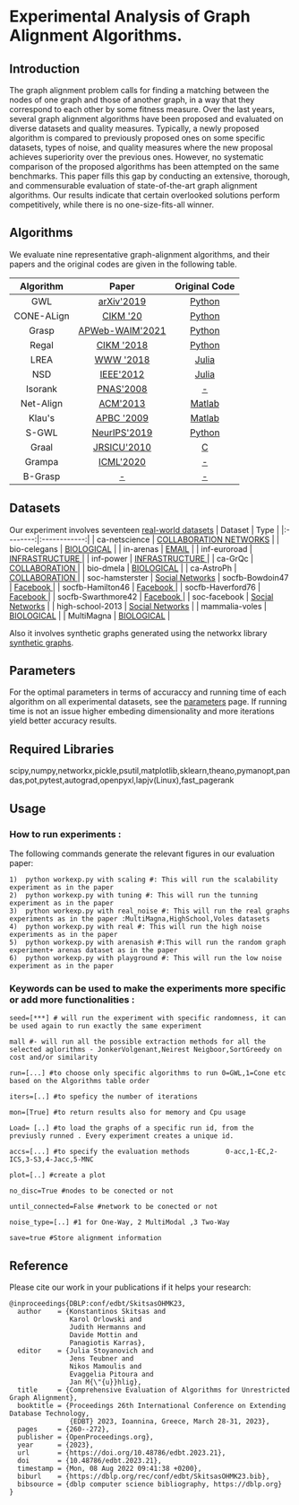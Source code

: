 # **Experimental Analysis of Graph Alignment Algorithms.**

## **Introduction**
The graph alignment problem calls for finding a matching between the nodes of one graph and those of another graph, in a way that they correspond to each other by some fitness measure. Over the last years, several graph alignment algorithms have been proposed and evaluated on diverse datasets and quality measures. Typically, a newly proposed algorithm is compared to previously proposed ones on some specific datasets, types of noise, and quality measures where the new proposal achieves superiority over the previous ones. However, no systematic comparison of the proposed algorithms has been attempted on the same benchmarks. This paper fills this gap by conducting an extensive, thorough, and commensurable evaluation of state-of-the-art graph alignment algorithms. Our results indicate that certain overlooked solutions perform competitively, while there is no one-size-fits-all winner.

## Algorithms

We evaluate nine representative graph-alignment algorithms, and their papers and the original codes are given in the following table.

|   Algorithm   |     Paper     |   Original Code   |
|:--------:|:------------:|:--------:|
|  GWL  |  [arXiv'2019](https://arxiv.org/abs/1901.06003)  |  [Python](https://github.com/HongtengXu/gwl)  |
|  CΟΝΕ-ALign   |  [CIKM '20](https://dl.acm.org/doi/10.1145/3340531.3412136)  | [Python](https://github.com/GemsLab/CONE-Align) |
|  Grasp        |    [APWeb-WAIM'2021](https://link.springer.com/chapter/10.1007/978-3-030-85896-4_4)    | [Python](https://github.com/juhuhu/GrASp)      |
|  Regal     |    [CIKM '2018](https://dl.acm.org/doi/10.1145/3269206.3271788)    | [Python](https://github.com/GemsLab/REGAL) |
|  LREA        |    [WWW '2018](https://dl.acm.org/doi/10.1145/3178876.3186128)    |      [Julia](https://github.com/nassarhuda/lowrank_spectral)      |
|  NSD       |    [IEEE'2012](https://ieeexplore.ieee.org/document/5975146)    | [Julia](https://github.com/nassarhuda/NetworkAlignment.jl/blob/master/src/NSD.jl) |
|  Isorank     |    [PNAS'2008](https://www.pnas.org/content/105/35/12763)    |         [-](http://cb.csail.mit.edu/cb/mna/)       |
|  Net-Align        |    [ACM'2013](https://dl.acm.org/doi/10.1145/2435209.2435212)    |[Matlab](https://www.cs.purdue.edu/homes/dgleich/codes/netalign/)      |
|  Klau's        | [APBC '2009](https://bmcbioinformatics.biomedcentral.com/articles/10.1186/1471-2105-10-S1-S59) | [Matlab](https://www.cs.purdue.edu/homes/dgleich/codes/netalign/) |
|  S-GWL        | [NeurIPS'2019](https://proceedings.neurips.cc/paper/2019/file/6e62a992c676f611616097dbea8ea030-Paper.pdf) | [Python](https://github.com/HongtengXu/s-gwl) |
| Graal        | [JRSICU'2010](https://royalsocietypublishing.org/doi/10.1098/rsif.2010.0063) | [C](http://www0.cs.ucl.ac.uk/staff/natasa/GRAAL/) |
| Grampa        | [ICML'2020](https://dl.acm.org/doi/abs/10.5555/3524938.3525218) | [-](-) |
| B-Grasp        | [-](-) |[-](-) |



## Datasets

Our experiment involves seventeen [real-world datasets](https://github.com/constantinosskitsas/Framework_GraphAlignment/blob/master/data.zip)
|   Dataset   |     Type     |
|:--------:|:------------:|
|  ca-netscience  | [COLLABORATION NETWORKS](https://networkrepository.com/ca-netscience.php)  |
|  bio-celegans   |     [BIOLOGICAL](https://networkrepository.com/bio-celegans.php) |
|  in-arenas        |        [EMAIL](https://networkrepository.com/email-univ.php)      |
|  inf-euroroad        |            [INFRASTRUCTURE ](https://networkrepository.com/inf-euroroad.php)      |
|  inf-power       |         [INFRASTRUCTURE ](https://networkrepository.com/inf-power.php) |
|  ca-GrQc     | [COLLABORATION ](https://networkrepository.com/ca-GrQc.php) |
|  bio-dmela     |         [BIOLOGICAL](https://networkrepository.com/bio-dmela.php) |
|  ca-AstroPh        | [COLLABORATION ](https://networkrepository.com/ca-AstroPh.php)      |
| soc-hamsterster        |  [Social Networks](https://networkrepository.com/soc-hamsterster.php)
| socfb-Bowdoin47        |             [Facebook ](https://networkrepository.com/socfb-Bowdoin47.php)      |
|  socfb-Hamilton46       |         [Facebook ](https://networkrepository.com/socfb-Hamilton46.php) |
|  socfb-Haverford76     |           [Facebook ](https://networkrepository.com/socfb-Haverford76.php)       |
|  socfb-Swarthmore42       | [Facebook ](https://networkrepository.com/socfb-Swarthmore42.php) |
|  soc-facebook       |    [Social Networks](http://snap.stanford.edu/data/ego-Facebook.html)      |
|  high-school-2013     |           [Social Networks](http://www.sociopatterns.org/datasets/high-school-dynamic-contact-networks/)       |
|  mammalia-voles       | [BIOLOGICAL](https://royalsocietypublishing.org/doi/suppl/10.1098/rsif.2014.1004) |
|  MultiMagna       |    [BIOLOGICAL](https://www3.nd.edu/~cone/multiMAGNA++/)      |


Also it involves synthetic graphs generated using the networkx library [synthetic graphs](https://networkx.org/documentation/stable/reference/generators.html).

## Parameters

For the optimal parameters in terms of accuraccy and running time of each algorithm on all experimental datasets, see the [parameters](https://github.com/constantinosskitsas/Framework_GraphAlignment/blob/master/experiment/__init__.py) page. If running time is not an issue higher embeding dimensionality and more iterations yield better accuracy results.

## Required Libraries
scipy,numpy,networkx,pickle,psutil,matplotlib,sklearn,theano,pymanopt,pandas,pot,pytest,autograd,openpyxl,lapjv(Linux),fast_pagerank
## Usage


### How to run experiments :
The following commands generate the relevant figures in our evaluation paper: 
```shell
1)  python workexp.py with scaling #: This will run the scalability experiment as in the paper
2)  python workexp.py with tuning #: This will run the tunning experiment as in the paper
3)  python workexp.py with real_noise #: This will run the real graphs experiments as in the paper :MultiMagna,HighSchool,Voles datasets
4)  python workexp.py with real #: This will run the high noise experiments as in the paper 
5)  python workexp.py with arenasish #:This will run the random graph experiment+ arenas dataset as in the paper
6)  python workexp.py with playground #: This will run the low noise experiment as in the paper
```
### Keywords can be used to make the experiments more specific or add more functionalities :
```shell
seed=[***] # will run the experiment with specific randomness, it can be used again to run exactly the same experiment

mall #- will run all the possible extraction methods for all the selected aglorithms - JonkerVolgenant,Neirest Neigboor,SortGreedy on cost and/or similarity

run=[...] #to choose only specific algorithms to run 0=GWL,1=Cone etc based on the Algorithms table order

iters=[..] #to speficy the number of iterations

mon=[True] #to return results also for memory and Cpu usage

Load= [..] #to load the graphs of a specific run id, from the previusly runned . Every experiment creates a unique id.

accs=[...] #to specify the evaluation methods         0-acc,1-EC,2-ICS,3-S3,4-Jacc,5-MNC

plot=[..] #create a plot

no_disc=True #nodes to be conected or not

until_connected=False #network to be conected or not

noise_type=[..] #1 for One-Way, 2 MultiModal ,3 Two-Way

save=true #Store alignment information
```
## Reference

Please cite our work in your publications if it helps your research:

```
@inproceedings{DBLP:conf/edbt/SkitsasOHMK23,
  author    = {Konstantinos Skitsas and
               Karol Orlowski and
               Judith Hermanns and
               Davide Mottin and
               Panagiotis Karras},
  editor    = {Julia Stoyanovich and
               Jens Teubner and
               Nikos Mamoulis and
               Evaggelia Pitoura and
               Jan M{\"{u}}hlig},
  title     = {Comprehensive Evaluation of Algorithms for Unrestricted Graph Alignment},
  booktitle = {Proceedings 26th International Conference on Extending Database Technology,
               {EDBT} 2023, Ioannina, Greece, March 28-31, 2023},
  pages     = {260--272},
  publisher = {OpenProceedings.org},
  year      = {2023},
  url       = {https://doi.org/10.48786/edbt.2023.21},
  doi       = {10.48786/edbt.2023.21},
  timestamp = {Mon, 08 Aug 2022 09:41:38 +0200},
  biburl    = {https://dblp.org/rec/conf/edbt/SkitsasOHMK23.bib},
  bibsource = {dblp computer science bibliography, https://dblp.org}
}
```
